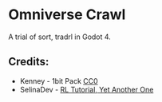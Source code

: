 # Omniverse Crawl
 A trial of sort, tradrl in Godot 4.


## Credits:
- Kenney - 1bit Pack [CC0](https://creativecommons.org/publicdomain/zero/1.0/)
- SelinaDev - [RL Tutorial, Yet Another One](https://selinadev.github.io/05-rogueliketutorial-01/)